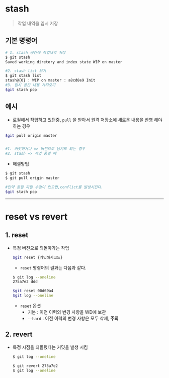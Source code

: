 # stash

>작업 내역을 임시 저장

## 기본 명령어

```bash
# 1. stash 공간에 작업내역 저장
$ git stash
Saved working diretory and index state WIP on master

#2. stash list 보기
$ git stash list
stash@{0} : WIP on master : a8cd8e9 Init
#3. 임시 공간 내용 가져오기
$git stash pop
```

## 예시

* 로컬에서 작업하고 있던중, `pull` 을 받아서 원격 저장소에 새로운 내용을 반영 해야 하는 경우

```bash
$git pull origin master


#1. 커밋하거나 => 버전으로 남겨도 되는 경우
#2. stash => 작업 중일 때
```

* 해결방법

```bash
$ git stash
$ git pull origin master

#만약 동일 파일 수정이 있으면,conflict를 발생시킨다.
$git stash pop
```

---

# reset vs revert

## 1. reset

* 특정 버전으로 되돌아가는 작업

  ```bash
  $git reset {커밋해시코드}
  ```

  * `reset` 명령어의 결과는 다음과 같다.

  ```bash
  $ git log --oneline
  275a7e2 ddd
  
  $git reset 00d69a4
  $git log --oneline
  ```

  * `reset` 옵셧
    * 기본 : 이전 이력의 변경 사항을 WD에 보관
    * `--hard` : 이전 이력의 변경 사항은 모두 삭제, **주의**

## 2. revert

* 특정 시점을 되돌렸다는 커밋을 발생 시킴

  ```bash
  $ git log --oneline
  
  $ git revert 275a7e2
  $ git log --oneline
  ```

  

